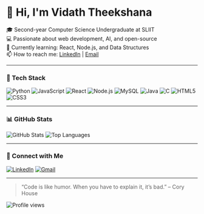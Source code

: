 # 👋 Hi, I'm Vidath Theekshana

🎓 Second-year Computer Science Undergraduate at SLIIT  
💻 Passionate about web development, AI, and open-source  
🌱 Currently learning: React, Node.js, and Data Structures  
📫 How to reach me: [LinkedIn](https://www.linkedin.com/in/vidath-theekshana-800b26347) | [Email](mailto:vidaththeekshana@gmail.com)

---

### 🚀 Tech Stack

![Python](https://img.shields.io/badge/-Python-333333?style=flat&logo=python)
![JavaScript](https://img.shields.io/badge/-JavaScript-333333?style=flat&logo=javascript)
![React](https://img.shields.io/badge/-React-333333?style=flat&logo=react)
![Node.js](https://img.shields.io/badge/-Node.js-333333?style=flat&logo=node.js)
![MySQL](https://img.shields.io/badge/-MySQL-333333?style=flat&logo=mysql)
![Java](https://img.shields.io/badge/-Java-333333?style=flat&logo=java)
![C](https://img.shields.io/badge/-C-333333-?style=flat&logo=c)
![HTML5](https://img.shields.io/badge/-HTML-333333?style=flat&logo=html)
![CSS3](https://img.shields.io/badge/-CSS-333333?style=flat&logo=css)

---

### 📊 GitHub Stats

![GitHub Stats](https://github-readme-stats.vercel.app/api?username=IT23398184&show_icons=true&theme=tokyonight)
![Top Languages](https://github-readme-stats.vercel.app/api/top-langs/?username=IT23398184&layout=compact&theme=tokyonight)

---

### 🔗 Connect with Me

[![LinkedIn](https://img.shields.io/badge/-LinkedIn-blue?style=flat&logo=linkedin&logoColor=white)](https://www.linkedin.com/in/vidath-theekshana-800b26347)
[![Gmail](https://img.shields.io/badge/-Gmail-D14836?style=flat&logo=gmail&logoColor=white)](mailto:vidaththeekshana@gmail.com)

---

> “Code is like humor. When you have to explain it, it’s bad.” – Cory House

![Profile views](https://komarev.com/ghpvc/?username=IT23398184&color=blue)
